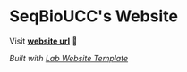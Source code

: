 
# SeqBioUCC's Website

Visit **[website url](#)** 🚀

_Built with [Lab Website Template](https://greene-lab.gitbook.io/lab-website-template-docs)_

